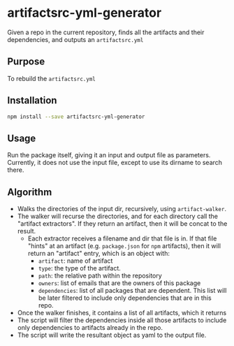 # artifactsrc-yml-generator
Given a repo in the current repository, finds all the artifacts and their dependencies, and outputs
an `artifactsrc.yml`

## Purpose
To rebuild the `artifactsrc.yml`

## Installation
 ```sh
 npm install --save artifactsrc-yml-generator
```

## Usage
Run the package itself, giving it an input and output file as parameters. 
Currently, it does not use the input file, except to use its dirname to search there.

## Algorithm
* Walks the directories of the input dir, recursively, using `artifact-walker`.
* The walker will recurse the directories, and for each directory call the "artifact extractors". If they
  return an artifact, then it will be concat to the result.
  * Each extractor receives a filename and dir that file is in. If that file "hints" at an artifact
    (e.g. `package.json` for `npm` artifacts), then it will return an "artifact" entry, which is an object with:
    * `artifact`: name of artifact
    * `type`: the type of the artifact.
    * `path`: the relative path within the repository
    * `owners`: list of emails that are the owners of this package
    * `dependencies`: list of all packages that are dependent. This list will be later filtered to include
      only dependencies that are in this repo.
* Once the walker finishes, it contains a list of all artifacts, which it returns
* The script will filter the dependencies inside all those artifacts to include only dependencies to artifacts
  already in the repo.
* The script will write the resultant object as yaml to the output file.
